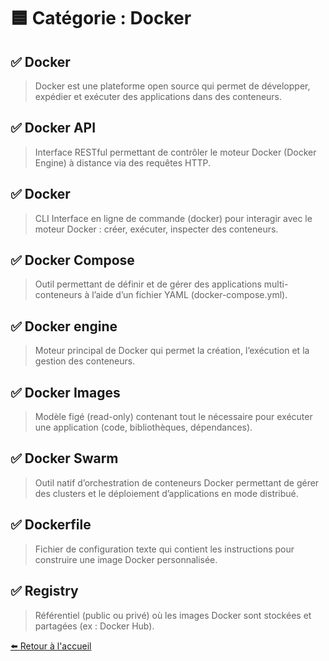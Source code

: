 # 🟦 Catégorie : Docker


## ✅ Docker
> Docker est une plateforme open source qui permet de développer, expédier et exécuter des applications dans des conteneurs.
## ✅ Docker API
> Interface RESTful permettant de contrôler le moteur Docker (Docker Engine) à distance via des requêtes HTTP.
## ✅ Docker
> CLI	Interface en ligne de commande (docker) pour interagir avec le moteur Docker : créer, exécuter, inspecter des conteneurs.
## ✅ Docker Compose
> Outil permettant de définir et de gérer des applications multi-conteneurs à l’aide d’un fichier YAML (docker-compose.yml).
## ✅ Docker engine
> Moteur principal de Docker qui permet la création, l’exécution et la gestion des conteneurs.
## ✅ Docker Images
> Modèle figé (read-only) contenant tout le nécessaire pour exécuter une application (code, bibliothèques, dépendances).
## ✅ Docker Swarm
> Outil natif d’orchestration de conteneurs Docker permettant de gérer des clusters et le déploiement d’applications en mode distribué.
## ✅ Dockerfile
> Fichier de configuration texte qui contient les instructions pour construire une image Docker personnalisée.
## ✅ Registry
> Référentiel (public ou privé) où les images Docker sont stockées et partagées (ex : Docker Hub).


[⬅️ Retour à l'accueil](../index.md)
